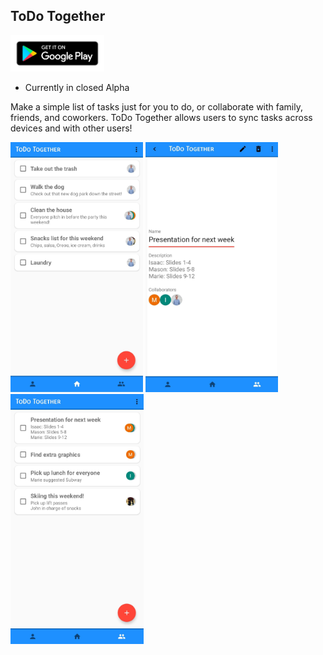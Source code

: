 ## ToDo Together

<a href="https://play.google.com/store/apps/details?id=com.mrashment.todotogether&noprocess"><img src="images/play_store_badge.png" width="150" /></a> 

* Currently in closed Alpha

Make a simple list of tasks just for you to do, or collaborate with family, friends, and coworkers. ToDo Together allows users to sync tasks across devices and with other users! 

<img src="images/Screenshot_home_ToDo%20Together_cropped.jpg" height ="400" /> <img src="images/Screenshot_details_ToDo%20Together_cropped.jpg" height ="400" /> <img src="images/Screenshot_collabs_ToDo%20Together_cropped.jpg" height ="400" />
